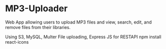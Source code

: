 # MP3-Uploader
Web App allowing users to upload MP3 files and view, search, edit, and remove files from their libraries.

Using S3, MySQL, Multer File uploading, Express JS for RESTAPI
npm install react-icons
